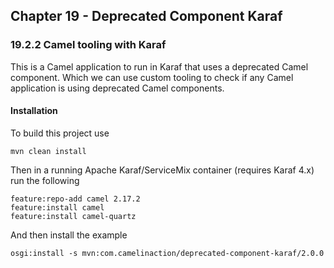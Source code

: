 Chapter 19 - Deprecated Component Karaf
---------------------------------------

### 19.2.2 Camel tooling with Karaf

This is a Camel application to run in Karaf that uses a deprecated Camel component.
Which we can use custom tooling to check if any Camel application is using deprecated Camel components.

#### Installation

To build this project use

    mvn clean install

Then in a running Apache Karaf/ServiceMix container (requires Karaf 4.x) run the following

    feature:repo-add camel 2.17.2
    feature:install camel
    feature:install camel-quartz

And then install the example

    osgi:install -s mvn:com.camelinaction/deprecated-component-karaf/2.0.0

